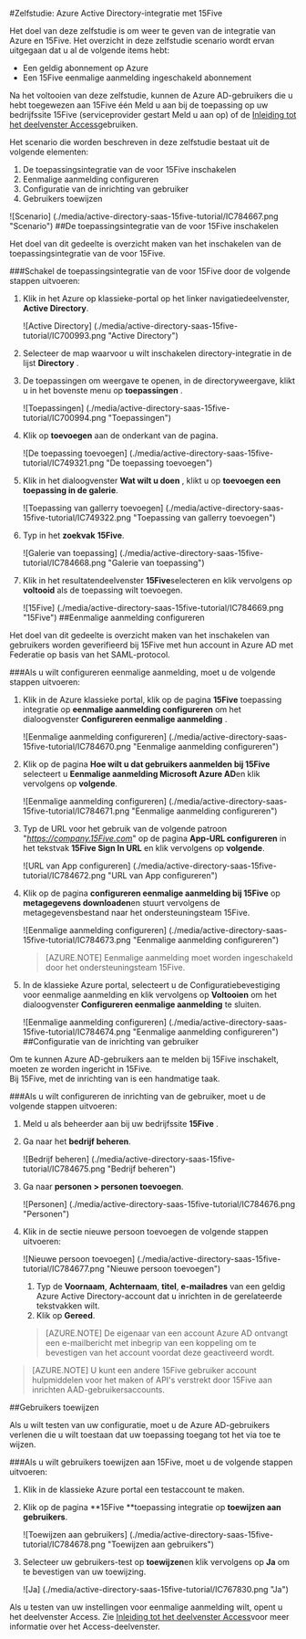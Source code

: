 <properties 
    pageTitle="Zelfstudie: Azure Active Directory-integratie met 15Five | Microsoft Azure" 
    description="Meer informatie over het gebruiken van 15Five met Azure Active Directory om in te schakelen voor eenmalige aanmelding, geautomatiseerde inrichting en meer!" 
    services="active-directory" 
    authors="jeevansd"  
    documentationCenter="na" 
    manager="femila"/>
<tags 
    ms.service="active-directory" 
    ms.devlang="na" 
    ms.topic="article" 
    ms.tgt_pltfrm="na" 
    ms.workload="identity" 
    ms.date="09/29/2016" 
    ms.author="jeedes" />

#<a name="tutorial-azure-active-directory-integration-with-15five"></a>Zelfstudie: Azure Active Directory-integratie met 15Five

Het doel van deze zelfstudie is om weer te geven van de integratie van Azure en 15Five. Het overzicht in deze zelfstudie scenario wordt ervan uitgegaan dat u al de volgende items hebt:

-   Een geldig abonnement op Azure
-   Een 15Five eenmalige aanmelding ingeschakeld abonnement

Na het voltooien van deze zelfstudie, kunnen de Azure AD-gebruikers die u hebt toegewezen aan 15Five één Meld u aan bij de toepassing op uw bedrijfssite 15Five (serviceprovider gestart Meld u aan op) of de [Inleiding tot het deelvenster Access](active-directory-saas-access-panel-introduction.md)gebruiken.

Het scenario die worden beschreven in deze zelfstudie bestaat uit de volgende elementen:

1.  De toepassingsintegratie van de voor 15Five inschakelen
2.  Eenmalige aanmelding configureren
3.  Configuratie van de inrichting van gebruiker
4.  Gebruikers toewijzen

![Scenario] (./media/active-directory-saas-15five-tutorial/IC784667.png "Scenario")
##<a name="enabling-the-application-integration-for-15five"></a>De toepassingsintegratie van de voor 15Five inschakelen

Het doel van dit gedeelte is overzicht maken van het inschakelen van de toepassingsintegratie van de voor 15Five.

###<a name="to-enable-the-application-integration-for-15five-perform-the-following-steps"></a>Schakel de toepassingsintegratie van de voor 15Five door de volgende stappen uitvoeren:

1.  Klik in het Azure op klassieke-portal op het linker navigatiedeelvenster, **Active Directory**.

    ![Active Directory] (./media/active-directory-saas-15five-tutorial/IC700993.png "Active Directory")

2.  Selecteer de map waarvoor u wilt inschakelen directory-integratie in de lijst **Directory** .

3.  De toepassingen om weergave te openen, in de directoryweergave, klikt u in het bovenste menu op **toepassingen** .

    ![Toepassingen] (./media/active-directory-saas-15five-tutorial/IC700994.png "Toepassingen")

4.  Klik op **toevoegen** aan de onderkant van de pagina.

    ![De toepassing toevoegen] (./media/active-directory-saas-15five-tutorial/IC749321.png "De toepassing toevoegen")

5.  Klik in het dialoogvenster **Wat wilt u doen** , klikt u op **toevoegen een toepassing in de galerie**.

    ![Toepassing van gallerry toevoegen] (./media/active-directory-saas-15five-tutorial/IC749322.png "Toepassing van gallerry toevoegen")

6.  Typ in het **zoekvak** **15Five**.

    ![Galerie van toepassing] (./media/active-directory-saas-15five-tutorial/IC784668.png "Galerie van toepassing")

7.  Klik in het resultatendeelvenster **15Five**selecteren en klik vervolgens op **voltooid** als de toepassing wilt toevoegen.

    ![15Five] (./media/active-directory-saas-15five-tutorial/IC784669.png "15Five")
##<a name="configuring-single-sign-on"></a>Eenmalige aanmelding configureren

Het doel van dit gedeelte is overzicht maken van het inschakelen van gebruikers worden geverifieerd bij 15Five met hun account in Azure AD met Federatie op basis van het SAML-protocol.

###<a name="to-configure-single-sign-on-perform-the-following-steps"></a>Als u wilt configureren eenmalige aanmelding, moet u de volgende stappen uitvoeren:

1.  Klik in de Azure klassieke portal, klik op de pagina **15Five** toepassing integratie op **eenmalige aanmelding configureren** om het dialoogvenster **Configureren eenmalige aanmelding** .

    ![Eenmalige aanmelding configureren] (./media/active-directory-saas-15five-tutorial/IC784670.png "Eenmalige aanmelding configureren")

2.  Klik op de pagina **Hoe wilt u dat gebruikers aanmelden bij 15Five** selecteert u **Eenmalige aanmelding Microsoft Azure AD**en klik vervolgens op **volgende**.

    ![Eenmalige aanmelding configureren] (./media/active-directory-saas-15five-tutorial/IC784671.png "Eenmalige aanmelding configureren")

3.  Typ de URL voor het gebruik van de volgende patroon "*https://company.15Five.com*" op de pagina **App-URL configureren** in het tekstvak **15Five Sign In URL** en klik vervolgens op **volgende**.

    ![URL van App configureren] (./media/active-directory-saas-15five-tutorial/IC784672.png "URL van App configureren")

4.  Klik op de pagina **configureren eenmalige aanmelding bij 15Five** op **metagegevens downloaden**en stuurt vervolgens de metagegevensbestand naar het ondersteuningsteam 15Five.

    ![Eenmalige aanmelding configureren] (./media/active-directory-saas-15five-tutorial/IC784673.png "Eenmalige aanmelding configureren")

    >[AZURE.NOTE] Eenmalige aanmelding moet worden ingeschakeld door het ondersteuningsteam 15Five.

5.  In de klassieke Azure portal, selecteert u de Configuratiebevestiging voor eenmalige aanmelding en klik vervolgens op **Voltooien** om het dialoogvenster **Configureren eenmalige aanmelding** te sluiten.

    ![Eenmalige aanmelding configureren] (./media/active-directory-saas-15five-tutorial/IC784674.png "Eenmalige aanmelding configureren")
##<a name="configuring-user-provisioning"></a>Configuratie van de inrichting van gebruiker

Om te kunnen Azure AD-gebruikers aan te melden bij 15Five inschakelt, moeten ze worden ingericht in 15Five.  
Bij 15Five, met de inrichting van is een handmatige taak.

###<a name="to-configure-user-provisioning-perform-the-following-steps"></a>Als u wilt configureren de inrichting van de gebruiker, moet u de volgende stappen uitvoeren:

1.  Meld u als beheerder aan bij uw bedrijfssite **15Five** .

2.  Ga naar het **bedrijf beheren**.

    ![Bedrijf beheren] (./media/active-directory-saas-15five-tutorial/IC784675.png "Bedrijf beheren")

3.  Ga naar **personen \> personen toevoegen**.

    ![Personen] (./media/active-directory-saas-15five-tutorial/IC784676.png "Personen")

4.  Klik in de sectie nieuwe persoon toevoegen de volgende stappen uitvoeren:

    ![Nieuwe persoon toevoegen] (./media/active-directory-saas-15five-tutorial/IC784677.png "Nieuwe persoon toevoegen")

    1.  Typ de **Voornaam**, **Achternaam**, **titel**, **e-mailadres** van een geldig Azure Active Directory-account dat u inrichten in de gerelateerde tekstvakken wilt.
    2.  Klik op **Gereed**.

    >[AZURE.NOTE] De eigenaar van een account Azure AD ontvangt een e-mailbericht met inbegrip van een koppeling om te bevestigen van het account voordat deze geactiveerd wordt.

>[AZURE.NOTE] U kunt een andere 15Five gebruiker account hulpmiddelen voor het maken of API's verstrekt door 15Five aan inrichten AAD-gebruikersaccounts.

##<a name="assigning-users"></a>Gebruikers toewijzen

Als u wilt testen van uw configuratie, moet u de Azure AD-gebruikers verlenen die u wilt toestaan dat uw toepassing toegang tot het via toe te wijzen.

###<a name="to-assign-users-to-15five-perform-the-following-steps"></a>Als u wilt gebruikers toewijzen aan 15Five, moet u de volgende stappen uitvoeren:

1.  Klik in de klassieke Azure portal een testaccount te maken.

2.  Klik op de pagina **15Five **toepassing integratie op **toewijzen aan gebruikers**.

    ![Toewijzen aan gebruikers] (./media/active-directory-saas-15five-tutorial/IC784678.png "Toewijzen aan gebruikers")

3.  Selecteer uw gebruikers-test op **toewijzen**en klik vervolgens op **Ja** om te bevestigen van uw toewijzing.

    ![Ja] (./media/active-directory-saas-15five-tutorial/IC767830.png "Ja")

Als u testen van uw instellingen voor eenmalige aanmelding wilt, opent u het deelvenster Access. Zie [Inleiding tot het deelvenster Access](active-directory-saas-access-panel-introduction.md)voor meer informatie over het Access-deelvenster.
